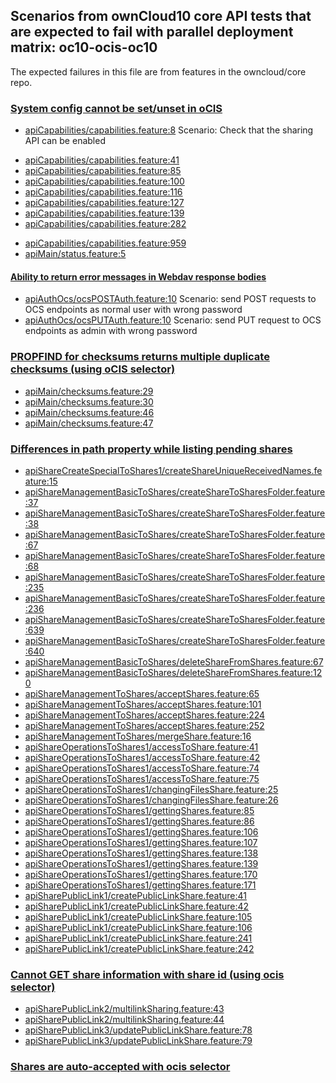 ## Scenarios from ownCloud10 core API tests that are expected to fail with parallel deployment matrix: oc10-ocis-oc10

The expected failures in this file are from features in the owncloud/core repo.

### [System config cannot be set/unset in oCIS]()

- [apiCapabilities/capabilities.feature:8](https://github.com/owncloud/core/blob/master/tests/acceptance/features/apiCapabilities/capabilities.feature#L8) Scenario: Check that the sharing API can be enabled
<!--  -->
- [apiCapabilities/capabilities.feature:41](https://github.com/owncloud/core/blob/master/tests/acceptance/features/apiCapabilities/capabilities.feature#L41)
- [apiCapabilities/capabilities.feature:85](https://github.com/owncloud/core/blob/master/tests/acceptance/features/apiCapabilities/capabilities.feature#L85)
- [apiCapabilities/capabilities.feature:100](https://github.com/owncloud/core/blob/master/tests/acceptance/features/apiCapabilities/capabilities.feature#L100)
- [apiCapabilities/capabilities.feature:116](https://github.com/owncloud/core/blob/master/tests/acceptance/features/apiCapabilities/capabilities.feature#L116)
- [apiCapabilities/capabilities.feature:127](https://github.com/owncloud/core/blob/master/tests/acceptance/features/apiCapabilities/capabilities.feature#L127)
- [apiCapabilities/capabilities.feature:139](https://github.com/owncloud/core/blob/master/tests/acceptance/features/apiCapabilities/capabilities.feature#L139)
- [apiCapabilities/capabilities.feature:282](https://github.com/owncloud/core/blob/master/tests/acceptance/features/apiCapabilities/capabilities.feature#L282)
<!-- Then step must be in oCIS to pass -->
- [apiCapabilities/capabilities.feature:959](https://github.com/owncloud/core/blob/master/tests/acceptance/features/apiCapabilities/capabilities.feature#L959)
- [apiMain/status.feature:5](https://github.com/owncloud/core/blob/master/tests/acceptance/features/apiMain/status.feature#L5)

#### [Ability to return error messages in Webdav response bodies](https://github.com/owncloud/ocis/issues/1293)

- [apiAuthOcs/ocsPOSTAuth.feature:10](https://github.com/owncloud/core/blob/master/tests/acceptance/features/apiAuthOcs/ocsPOSTAuth.feature#L10) Scenario: send POST requests to OCS endpoints as normal user with wrong password
- [apiAuthOcs/ocsPUTAuth.feature:10](https://github.com/owncloud/core/blob/master/tests/acceptance/features/apiAuthOcs/ocsPUTAuth.feature#L10) Scenario: send PUT request to OCS endpoints as admin with wrong password

### [PROPFIND for checksums returns multiple duplicate checksums (using oCIS selector)](https://github.com/owncloud/ocis/issues/4092)

- [apiMain/checksums.feature:29](https://github.com/owncloud/core/blob/master/tests/acceptance/features/apiMain/checksums.feature#L29)
- [apiMain/checksums.feature:30](https://github.com/owncloud/core/blob/master/tests/acceptance/features/apiMain/checksums.feature#L30)
- [apiMain/checksums.feature:46](https://github.com/owncloud/core/blob/master/tests/acceptance/features/apiMain/checksums.feature#L46)
- [apiMain/checksums.feature:47](https://github.com/owncloud/core/blob/master/tests/acceptance/features/apiMain/checksums.feature#L47)

### [Differences in path property while listing pending shares](https://github.com/owncloud/ocis/issues/4035)

- [apiShareCreateSpecialToShares1/createShareUniqueReceivedNames.feature:15](https://github.com/owncloud/core/blob/master/tests/acceptance/features/apiShareCreateSpecialToShares1/createShareUniqueReceivedNames.feature#L15)
- [apiShareManagementBasicToShares/createShareToSharesFolder.feature:37](https://github.com/owncloud/core/blob/master/tests/acceptance/features/apiShareManagementBasicToShares/createShareToSharesFolder.feature#L37)
- [apiShareManagementBasicToShares/createShareToSharesFolder.feature:38](https://github.com/owncloud/core/blob/master/tests/acceptance/features/apiShareManagementBasicToShares/createShareToSharesFolder.feature#L38)
- [apiShareManagementBasicToShares/createShareToSharesFolder.feature:67](https://github.com/owncloud/core/blob/master/tests/acceptance/features/apiShareManagementBasicToShares/createShareToSharesFolder.feature#L67)
- [apiShareManagementBasicToShares/createShareToSharesFolder.feature:68](https://github.com/owncloud/core/blob/master/tests/acceptance/features/apiShareManagementBasicToShares/createShareToSharesFolder.feature#L68)
- [apiShareManagementBasicToShares/createShareToSharesFolder.feature:235](https://github.com/owncloud/core/blob/master/tests/acceptance/features/apiShareManagementBasicToShares/createShareToSharesFolder.feature#L235)
- [apiShareManagementBasicToShares/createShareToSharesFolder.feature:236](https://github.com/owncloud/core/blob/master/tests/acceptance/features/apiShareManagementBasicToShares/createShareToSharesFolder.feature#L236)
- [apiShareManagementBasicToShares/createShareToSharesFolder.feature:639](https://github.com/owncloud/core/blob/master/tests/acceptance/features/apiShareManagementBasicToShares/createShareToSharesFolder.feature#L639)
- [apiShareManagementBasicToShares/createShareToSharesFolder.feature:640](https://github.com/owncloud/core/blob/master/tests/acceptance/features/apiShareManagementBasicToShares/createShareToSharesFolder.feature#L640)
- [apiShareManagementBasicToShares/deleteShareFromShares.feature:67](https://github.com/owncloud/core/blob/master/tests/acceptance/features/apiShareManagementBasicToShares/deleteShareFromShares.feature#L67)
- [apiShareManagementBasicToShares/deleteShareFromShares.feature:120](https://github.com/owncloud/core/blob/master/tests/acceptance/features/apiShareManagementBasicToShares/deleteShareFromShares.feature#L120)
- [apiShareManagementToShares/acceptShares.feature:65](https://github.com/owncloud/core/blob/master/tests/acceptance/features/apiShareManagementToShares/acceptShares.feature#L65)
- [apiShareManagementToShares/acceptShares.feature:101](https://github.com/owncloud/core/blob/master/tests/acceptance/features/apiShareManagementToShares/acceptShares.feature#L101)
- [apiShareManagementToShares/acceptShares.feature:224](https://github.com/owncloud/core/blob/master/tests/acceptance/features/apiShareManagementToShares/acceptShares.feature#L224)
- [apiShareManagementToShares/acceptShares.feature:252](https://github.com/owncloud/core/blob/master/tests/acceptance/features/apiShareManagementToShares/acceptShares.feature#L252)
- [apiShareManagementToShares/mergeShare.feature:16](https://github.com/owncloud/core/blob/master/tests/acceptance/features/apiShareManagementToShares/mergeShare.feature#L16)
- [apiShareOperationsToShares1/accessToShare.feature:41](https://github.com/owncloud/core/blob/master/tests/acceptance/features/apiShareOperationsToShares1/accessToShare.feature#L41)
- [apiShareOperationsToShares1/accessToShare.feature:42](https://github.com/owncloud/core/blob/master/tests/acceptance/features/apiShareOperationsToShares1/accessToShare.feature#L42)
- [apiShareOperationsToShares1/accessToShare.feature:74](https://github.com/owncloud/core/blob/master/tests/acceptance/features/apiShareOperationsToShares1/accessToShare.feature#L74)
- [apiShareOperationsToShares1/accessToShare.feature:75](https://github.com/owncloud/core/blob/master/tests/acceptance/features/apiShareOperationsToShares1/accessToShare.feature#L75)
- [apiShareOperationsToShares1/changingFilesShare.feature:25](https://github.com/owncloud/core/blob/master/tests/acceptance/features/apiShareOperationsToShares1/changingFilesShare.feature#L25)
- [apiShareOperationsToShares1/changingFilesShare.feature:26](https://github.com/owncloud/core/blob/master/tests/acceptance/features/apiShareOperationsToShares1/changingFilesShare.feature#L26)
- [apiShareOperationsToShares1/gettingShares.feature:85](https://github.com/owncloud/core/blob/master/tests/acceptance/features/apiShareOperationsToShares1/gettingShares.feature#L85)
- [apiShareOperationsToShares1/gettingShares.feature:86](https://github.com/owncloud/core/blob/master/tests/acceptance/features/apiShareOperationsToShares1/gettingShares.feature#L86)
- [apiShareOperationsToShares1/gettingShares.feature:106](https://github.com/owncloud/core/blob/master/tests/acceptance/features/apiShareOperationsToShares1/gettingShares.feature#L106)
- [apiShareOperationsToShares1/gettingShares.feature:107](https://github.com/owncloud/core/blob/master/tests/acceptance/features/apiShareOperationsToShares1/gettingShares.feature#L107)
- [apiShareOperationsToShares1/gettingShares.feature:138](https://github.com/owncloud/core/blob/master/tests/acceptance/features/apiShareOperationsToShares1/gettingShares.feature#L138)
- [apiShareOperationsToShares1/gettingShares.feature:139](https://github.com/owncloud/core/blob/master/tests/acceptance/features/apiShareOperationsToShares1/gettingShares.feature#L139)
- [apiShareOperationsToShares1/gettingShares.feature:170](https://github.com/owncloud/core/blob/master/tests/acceptance/features/apiShareOperationsToShares1/gettingShares.feature#L170)
- [apiShareOperationsToShares1/gettingShares.feature:171](https://github.com/owncloud/core/blob/master/tests/acceptance/features/apiShareOperationsToShares1/gettingShares.feature#L171)
- [apiSharePublicLink1/createPublicLinkShare.feature:41](https://github.com/owncloud/core/blob/master/tests/acceptance/features/apiSharePublicLink1/createPublicLinkShare.feature#L41)
- [apiSharePublicLink1/createPublicLinkShare.feature:42](https://github.com/owncloud/core/blob/master/tests/acceptance/features/apiSharePublicLink1/createPublicLinkShare.feature#L42)
- [apiSharePublicLink1/createPublicLinkShare.feature:105](https://github.com/owncloud/core/blob/master/tests/acceptance/features/apiSharePublicLink1/createPublicLinkShare.feature#L105)
- [apiSharePublicLink1/createPublicLinkShare.feature:106](https://github.com/owncloud/core/blob/master/tests/acceptance/features/apiSharePublicLink1/createPublicLinkShare.feature#L106)
- [apiSharePublicLink1/createPublicLinkShare.feature:241](https://github.com/owncloud/core/blob/master/tests/acceptance/features/apiSharePublicLink1/createPublicLinkShare.feature#L241)
- [apiSharePublicLink1/createPublicLinkShare.feature:242](https://github.com/owncloud/core/blob/master/tests/acceptance/features/apiSharePublicLink1/createPublicLinkShare.feature#L242)

### [Cannot GET share information with share id (using ocis selector)](https://github.com/owncloud/ocis/issues/4101)

- [apiSharePublicLink2/multilinkSharing.feature:43](https://github.com/owncloud/core/blob/master/tests/acceptance/features/apiSharePublicLink2/multilinkSharing.feature#L43)
- [apiSharePublicLink2/multilinkSharing.feature:44](https://github.com/owncloud/core/blob/master/tests/acceptance/features/apiSharePublicLink2/multilinkSharing.feature#L44)
- [apiSharePublicLink3/updatePublicLinkShare.feature:78](https://github.com/owncloud/core/blob/master/tests/acceptance/features/apiSharePublicLink3/updatePublicLinkShare.feature#L78)
- [apiSharePublicLink3/updatePublicLinkShare.feature:79](https://github.com/owncloud/core/blob/master/tests/acceptance/features/apiSharePublicLink3/updatePublicLinkShare.feature#L79)

### [Shares are auto-accepted with ocis selector]()
